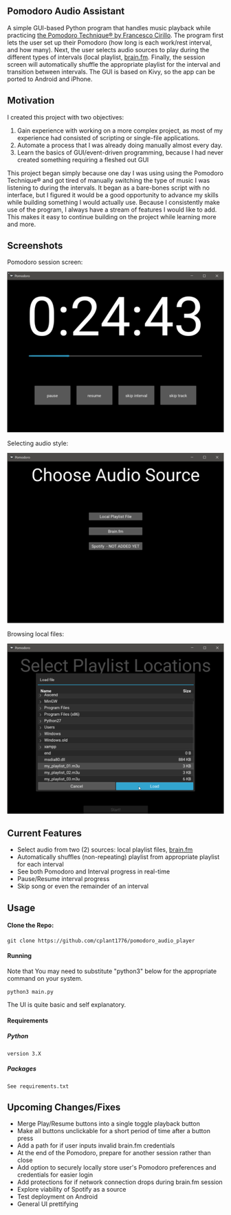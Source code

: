 ## Pomodoro Audio Assistant

A simple GUI-based Python program that handles music playback while practicing [the Pomodoro Technique® by Francesco Cirillo](https://en.wikipedia.org/wiki/Pomodoro_Technique). The program first lets the user set up their Pomodoro (how long is each work/rest interval, and how many). Next, the user selects audio sources to play during the different types of intervals (local playlist, [brain.fm](https://brain.fm/). Finally, the session screen will automatically shuffle the appropriate playlist for the interval and transition between intervals. The GUI is based on Kivy, so the app can be ported to Android and iPhone.

## Motivation

I created this project with two objectives:

1. Gain experience with working on a more complex project, as most of my experience had consisted of scripting or single-file applications.
2. Automate a process that I was already doing manually almost every day.
3. Learn the basics of GUI/event-driven programming, because I had never created something requiring a fleshed out GUI

This project began simply because one day I was using using the Pomodoro Technique® and got tired of manually switching the type of music I was listening to during the intervals. It began as a bare-bones script with no interface, but I figured it would be a good opportunity to advance my skills while building something I would actually use. Because I consistently make use of the program, I always have a stream of features I would like to add. This makes it easy to continue building on the project while learning more and more.

## Screenshots

Pomodoro session screen:

![Pomodoro session screen](screenshots/pomodoro_session.png?raw=true "Pomodoro session screen")

Selecting audio style:

![selecting source](screenshots/pomodoro_source.png?raw=true "selecting source")

Browsing local files:

![browsing for local playlist](screenshots/pomodoro_local_source.png?raw=true "browsing for local playlist")

## Current Features

* Select audio from two (2) sources: local playlist files, [brain.fm](https://brain.fm/)
* Automatically shuffles (non-repeating) playlist from appropriate playlist for each interval
* See both Pomodoro and Interval progress in real-time
* Pause/Resume interval progress
* Skip song or even the remainder of an interval

## Usage

#### Clone the Repo:
```shell
git clone https://github.com/cplant1776/pomodoro_audio_player
```
#### Running

Note that You may need to substitute "python3" below for the appropriate command on your system.

```shell
python3 main.py
```
The UI is quite basic and self explanatory.

#### Requirements

##### Python
```
version 3.X
```
##### Packages
```
See requirements.txt
```

## Upcoming Changes/Fixes

* Merge Play/Resume buttons into a single toggle playback button
* Make all buttons unclickable for a short period of time after a button press
* Add a path for if user inputs invalid brain.fm credentials
* At the end of the Pomodoro, prepare for another session rather than close
* Add option to securely locally store user's Pomodoro preferences and credentials for easier login
* Add protections for if network connection drops during brain.fm session
* Explore viability of Spotify as a source
* Test deployment on Android
* General UI prettifying
